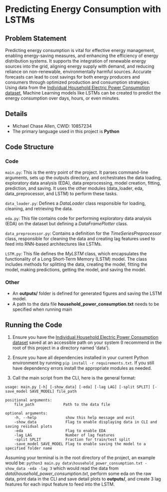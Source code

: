 # Predicting Energy Consumption with LSTMs

## Problem Statement
Predicting energy consumption is vital for effective energy management, enabling energy-saving measures, and enhancing the efficiency of energy distribution systems. It supports the integration of renewable energy sources into the grid, aligning energy supply with demand, and reducing reliance on non-renewable, environmentally harmful sources. Accurate forecasts can lead to cost savings for both energy producers and consumers through optimized production and consumption strategies. Using data from the [Individual Household Electric Power Consumption dataset](https://archive.ics.uci.edu/dataset/235/individual+household+electric+power+consumption), Machine Learning models like LSTMs can be created to predict the energy consumption over days, hours, or even minutes.

## Details
- Michael Chase Allen, CWID: 10857234
- The primary language used in this project is **Python**

## Code Structure
### Code

`main.py`: This is the entry point of the project. It parses command-line arguments, sets up the outputs directory, and orchestrates the data loading, exploratory data analysis (EDA), data preprocessing, model creation, fitting, prediction, and saving. It uses the other modules (data_loader, eda, data_preprocessor, and LSTM) to perform these tasks.

`data_loader.py`: Defines a *DataLoader* class responsible for loading, cleaning, and retrieving the data.

`eda.py`: This file contains code for performing exploratory data analysis (EDA) on the dataset but defining a *DataFramePlotter* class.

`data_preprocessor.py`: Contains a definition for the *TimeSeriesPreprocessor* class, responsible for cleaning the data and creating lag features used to feed into RNN-based architectures like LSTMs.

`LSTM.py`: This file defines the *MyLSTM* class, which encapsulates the functionality of a Long Short-Term Memory (LSTM) model. The class includes methods for splitting the data, creating the model, fitting the model, making predictions, getting the model, and saving the model.

### Other

- An **outputs/** folder is defined for generated figures and saving the LSTM model.
- A path to the data file **household_power_consumption.txt** needs to be specified when running main

## Running the Code

1. Ensure you have the [Individual Household Electric Power Consumption dataset](https://archive.ics.uci.edu/dataset/235/individual+household+electric+power+consumption) saved at an accessible path on your system (I recommend in the root of this project in a directory named 'data').

2. Ensure you have all dependencies installed in your current Python environment by running `pip install -r requirements.txt`. If you still have dependency errors install the appropriate modules as needed.

3. Call the main script from the CLI, here is the general format:

```
usage: main.py [-h] [-show_data] [-eda] [-lag LAG] [-split SPLIT] [-save_model SAVE_MODEL] file_path

positional arguments:
    file_path             Path to the data file

optional arguments:
    -h, --help             show this help message and exit
    -show_data             Flag to enable displaying data in CLI and saving residual plots
    -eda                   Flag to enable EDA
    -lag LAG               Number of lag features
    -split SPLIT           Fraction for train/test split
    -save_model SAVE_MODEL Flag to enable saving the model to a specified folder name
```

Assuming your terminal is in the root directory of the project, an example would be: `python3 main.py data\household_power_consumption.txt -show_data -eda -lag 3` which would read the data from *data\household_power_consumption.txt*, perform some eda on the raw data, print data in the CLI and save detail plots to **outputs/**, and create 3 lag features for each input feature to feed into the LSTM.